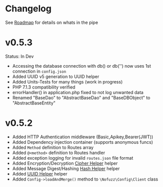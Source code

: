 # Changelog
See [Roadmap](roadmap.md) for details on whats in the pipe

# v0.5.3
Status: In Dev
* Accessing the database connection with db() or db('') now uses 1st connection in `config.json`
* Added UUID v5 generation to UUID helper
* Added Units-Tests for many things (work in progress)
* PHP 7.1.3 compatibility verified
* errorHandler() in application.php fixed to not log unwanted data
* Renamed "BaseDao" to "AbstractBaseDao" and "BaseDBObject" to "AbstractBaseEntity" 

# v0.5.2
* Added HTTP Authentication middleware (Basic,Apikey,Bearer(JWT))
* Added Dependency injection container (supports anonymous funcs)
* Added `Method` definition to Routes array
* Added `@<method>` definition to Routes handler
* Added exception logging for invalid `routes.json` file format
* Added Encryption/Decryption [Cipher Helper](src/Helpers/Cipher.php) helper
* Added Message Digest/Hashing [Hash Helper](src/Helpers/Hash.php) helper
* Added [UUID Helper](src/Helpers/UUID.php) helper
* Added `Config->loadAndMerge()` method to `\Nofuzz\Config\Client` class
